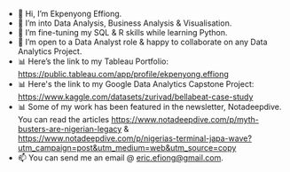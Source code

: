 - 👋 Hi, I’m Ekpenyong Effiong.
- 👀 I’m into Data Analysis, Business Analysis & Visualisation.
- 🌱 I’m fine-tuning my SQL & R skills while learning Python.
- 💞️ I’m open to a Data Analyst role & happy to collaborate on any Data Analytics Project.
- 📊 Here’s the link to my Tableau Portfolio: https://public.tableau.com/app/profile/ekpenyong.effiong
- 📊 Here's the link to my Google Data Analytics Capstone Project: https://www.kaggle.com/datasets/zurivad/bellabeat-case-study
- 📊 Some of my work has been featured in the newsletter, Notadeepdive. You can read the articles https://www.notadeepdive.com/p/myth-busters-are-nigerian-legacy & https://www.notadeepdive.com/p/nigerias-terminal-japa-wave?utm_campaign=post&utm_medium=web&utm_source=copy
- 📫 You can send me an email @ eric.efiong@gmail.com.

<!---
zurivad7/zurivad7 is a ✨ special ✨ repository because its `README.md` (this file) appears on your GitHub profile.
You can click the Preview link to take a look at your changes.
--->
